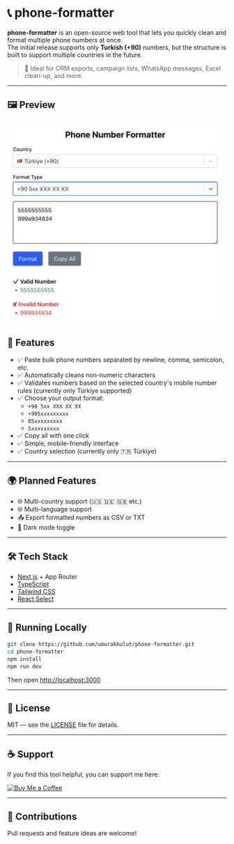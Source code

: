 # 📞 phone-formatter

**phone-formatter** is an open-source web tool that lets you quickly clean and format multiple phone numbers at once.  
The initial release supports only **Turkish (+90)** numbers, but the structure is built to support multiple countries in the future.

> 🧩 Ideal for CRM exports, campaign lists, WhatsApp messages, Excel clean-up, and more.

---

## 🖼 Preview

![Phone Formatter Screenshot](./public/screenshot.png)

## 🚀 Features

- ✅ Paste bulk phone numbers separated by newline, comma, semicolon, etc.
- ✅ Automatically cleans non-numeric characters
- ✅ Validates numbers based on the selected country's mobile number rules (currently only Türkiye supported)
- ✅ Choose your output format:
  - `+90 5xx XXX XX XX`
  - `+905xxxxxxxxx`
  - `05xxxxxxxxx`
  - `5xxxxxxxxx`
- ✅ Copy all with one click
- ✅ Simple, mobile-friendly interface
- ✅ Country selection (currently only 🇹🇷 Türkiye)

---

## 🌍 Planned Features

- 🌐 Multi-country support (🇺🇸 🇩🇪 🇬🇧 etc.)
- 🌐 Multi-language support
- 📤 Export formatted numbers as CSV or TXT
- 🎨 Dark mode toggle

---

## 🛠 Tech Stack

- [Next.js](https://nextjs.org/) + App Router
- [TypeScript](https://www.typescriptlang.org/)
- [Tailwind CSS](https://tailwindcss.com/)
- [React Select](https://react-select.com/)

---

## 🧪 Running Locally

```bash
git clone https://github.com/umurakbulut/phone-formatter.git
cd phone-formatter
npm install
npm run dev
```

Then open [http://localhost:3000](http://localhost:3000)

---

## 📄 License

MIT — see the [LICENSE](./LICENSE) file for details.

---

## ☕ Support

If you find this tool helpful, you can support me here:

[![Buy Me a Coffee](https://img.shields.io/badge/-Buy%20Me%20a%20Coffee-ffdd00?style=flat&logo=buymeacoffee&logoColor=black)](https://www.buymeacoffee.com/umur)

---

## 🤝 Contributions

Pull requests and feature ideas are welcome!
